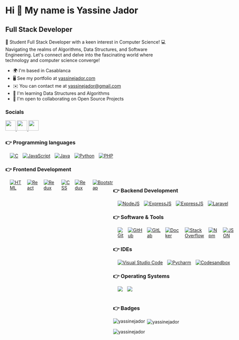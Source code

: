 Hi 👋 My name is Yassine Jador
==============================

Full Stack Developer
--------------------

🚀 Student Full Stack Developer with a keen interest in Computer Science! 💻 Navigating the realms of Algorithms, Data Structures, and Software Engineering. Let's connect and delve into the fascinating world where technology and computer science converge!

* 🌍  I'm based in Casablanca
* 🖥️  See my portfolio at [yassinejador.com](http://yassinejador.com)
* ✉️  You can contact me at [yassinejador@gmail.com](mailto:yassinejador@gmail.com)
* 🧠  I'm learning Data Structures and Algorithms
* 🤝  I'm open to collaborating on Open Source Projects

### Socials

<p align="left"> <a href="https://www.github.com/yassinejador" target="_blank" rel="noreferrer"> <picture> <source media="(prefers-color-scheme: dark)" srcset="https://raw.githubusercontent.com/danielcranney/readme-generator/main/public/icons/socials/github-dark.svg" /> <source media="(prefers-color-scheme: light)" srcset="https://raw.githubusercontent.com/danielcranney/readme-generator/main/public/icons/socials/github.svg" /> <img src="https://raw.githubusercontent.com/danielcranney/readme-generator/main/public/icons/socials/github.svg" width="32" height="32" /> </picture> </a> <a href="https://www.linkedin.com/in/yassinejador" target="_blank" rel="noreferrer"> <picture> <source media="(prefers-color-scheme: dark)" srcset="https://raw.githubusercontent.com/danielcranney/readme-generator/main/public/icons/socials/linkedin-dark.svg" /> <source media="(prefers-color-scheme: light)" srcset="https://raw.githubusercontent.com/danielcranney/readme-generator/main/public/icons/socials/linkedin.svg" /> <img src="https://raw.githubusercontent.com/danielcranney/readme-generator/main/public/icons/socials/linkedin.svg" width="32" height="32" /> </picture> </a> <a href="https://www.x.com/yassine_jador" target="_blank" rel="noreferrer"> <picture> <source media="(prefers-color-scheme: dark)" srcset="https://raw.githubusercontent.com/danielcranney/readme-generator/main/public/icons/socials/twitter-dark.svg" /> <source media="(prefers-color-scheme: light)" srcset="https://raw.githubusercontent.com/danielcranney/readme-generator/main/public/icons/socials/twitter.svg" /> <img src="https://raw.githubusercontent.com/danielcranney/readme-generator/main/public/icons/socials/twitter.svg" width="32" height="32" /> </picture></a></p>

### 👉 Programming languages

<div style="display: flex"> 
  &emsp; 
  <a href="#" target="_blank"> 
     <img alt="C" src="https://img.shields.io/badge/c-%2300599C.svg?style=for-the-badge&logo=c&logoColor=white">
   </a>
   &emsp; 
  <a href="https://developer.mozilla.org/en-US/docs/Web/JavaScript" target="_blank"> 
     <img alt="JavaScript" src="https://img.shields.io/badge/JavaScript-F7DF1E.svg?style=flat-square&logo=javascript&logoColor=black">
   </a>
  &emsp; 
  <a href="https://www.java.com" target="_blank"> 
    <img alt="Java" src="https://img.shields.io/badge/Java-ED8B00?style=flat-square&logo=openjdk&logoColor=white">
  </a>
  &emsp; 
   <a href="https://www.python.org" target="_blank">
    <img alt="Python" src="https://img.shields.io/badge/Python%20-%2314354C.svg?style=flat-square&logo=python&logoColor=white">
  </a>
  &emsp; 
   <a href="https://www.php.net/" target="_blank">
    <img alt="PHP" src="https://img.shields.io/badge/Php%20-%23474A8A.svg?style=flat-square&logo=php&logoColor=white">
  </a>
</div>

### 👉 Frontend Development
<div style="display: flex"> 
  &emsp; 
  <a href="https://www.w3.org/html/" target="_blank"> 
   <img alt="HTML" src="https://img.shields.io/badge/HTML5%20-%23E34F26.svg?style=flat-square&logo=html5&logoColor=white">
  </a>
  &emsp; 
  <a href="https://www.w3.org/html/" target="_blank"> 
   <img alt="React" src="https://img.shields.io/badge/React-20232A.svg?style=flat-square&logo=react&logoColor=61DAFB">
  </a>
  &emsp; 
  <a href="https://react-redux.js.org/" target="_blank"> 
   <img alt="Redux" src="https://img.shields.io/badge/redux-%23593d88.svg?style=for-the-badge&logo=redux&logoColor=white">
   </a>
   &emsp; 
  <a href="https://www.w3.org/css/" target="_blank"> 
   <img alt="CSS" src="https://img.shields.io/badge/CSS%20-%231572B6.svg?style=flat-square&logo=css3&logoColor=white">
   </a>
   &emsp; 
  <a href="https://www.w3.org/html/" target="_blank"> 
   <img alt="Redux" src="https://img.shields.io/badge/Material--UI-0081CB.svg?style=flat-square&logo=mui&logoColor=white">
   </a>
   &emsp; 
  <a href="https://getbootstrap.com/" target="_blank"> 
   <img alt="Bootstrap" src="https://img.shields.io/badge/Bootstrap-563D7C.svg?style=flat-square&logo=Bootstrap&logoColor=white">
   </a>
<div>

### 👉 Backend Development

<div style="display: flex"> 
  &emsp; 
  <a href="https://www.nodejs.org" target="_blank">
    <img alt="NodeJS" src="https://img.shields.io/badge/NodeJS-339933.svg?style=flat-square&logo=node.js&logoColor=white">
  </a>   
  &emsp; 
  <a href="https://www.expressjs.com" target="_blank"><img alt="ExpressJS" src="https://img.shields.io/badge/ExpressJS-black.svg?style=flat-square&logo=Express&logoColor=white"></a>   
  &emsp; 
  <a href="https://www.symfony.com" target="_blank"><img alt="ExpressJS" src="https://img.shields.io/badge/symfony-%23000000.svg?style=for-the-badge&logo=symfony&logoColor=white"></a>   
  &emsp; 
  <a href="https://www.Laravel.com" target="_blank"><img alt="Laravel" src="https://img.shields.io/badge/laravel-%23FF2D20.svg?style=for-the-badge&logo=laravel&logoColor=white"></a>    
</div>

### 👉 Software & Tools
 
<div style="display: flex"> 
  &emsp;
    <a href="#">
        <img alt="Git" src="https://img.shields.io/badge/Git%20-%23F05033.svg?style=flat-square&logo=git&logoColor=white">
    </a>
  &emsp;
    <a href="#"><img alt="GitHub" src="https://img.shields.io/badge/Github-%23181717.svg?style=flat-square&logo=github&logoColor=white"></a>
  &emsp;
    <a href="#"><img alt="GitLab" src="https://img.shields.io/badge/GitLab-f1f1f1.svg?style=flat-square&logo=gitlab&logoColor=orange"></a>
  &emsp;
    <a href="#"><img alt="Docker" src="https://img.shields.io/badge/Docker-2496ED.svg?style=flat-square&logo=Docker&logoColor=white"></a>
  &emsp;
    <a href="#"><img alt="Stack Overflow" src="https://img.shields.io/badge/-Stack%20Overflow-FE7A16?style=flat-square&logo=stack-overflow&logoColor=white"></a>
  &emsp;
    <a href="#"><img alt="Npm" src="https://img.shields.io/badge/Npm-f1f1f1?style=flat-square&logo=npm&logoColor=red"></a>
  &emsp;
    <a href="#"><img alt="JSON" src="https://img.shields.io/badge/json-%23000000.svg?style=flat-square&logo=json&logoColor=white"></a>
  &emsp;
    <a href="#"><img alt="Postman" src="https://img.shields.io/badge/Postman-FF6C37.svg?style=flat-square&logo=Postman&logoColor=white"></a>
</div>

### 👉 IDEs
 
<div style="display: flex"> 
  &emsp;
    <a href="#"><img alt="Visual Studio Code" src="https://img.shields.io/badge/Visual%20Studio%20Code-0078d7.svg?style=flat-square&logo=visual-studio-code&logoColor=white"></a>
  &emsp;
    <a href="#"><img alt="Pycharm" src="https://img.shields.io/badge/pycharm-143?style=for-the-badge&logo=pycharm&logoColor=black&color=black&labelColor=green" /></a>
  &emsp;
    <a href="#"><img alt="Codesandbox" src="https://img.shields.io/badge/Codesandbox-040404?style=for-the-badge&logo=codesandbox&logoColor=DBDBDB" /></a>
</div>

 ### 👉 Operating Systems
 
<div style="display: flex"> 
  &emsp;
    <a href="#"><img src="https://img.shields.io/badge/Ubuntu-E95420?style=flat-square&logo=ubuntu&logoColor=white"></a>
  &emsp;
    <a href="#"><img src="https://img.shields.io/badge/Windows-0078D6?style=flat-square&logo=windows&logoColor=white"></a>
</div>
<br />

### 👉 Badges

<p><img align="left" src="https://github-readme-stats.vercel.app/api/top-langs?username=yassinejador&show_icons=true&locale=en&layout=compact&theme=tokyonight" alt="yassinejador" /></p>

<p>&nbsp;<img align="center" src="https://github-readme-stats.vercel.app/api?username=yassinejador&show_icons=true&locale=en&theme=tokyonight" alt="yassinejador" /></p>

<p><img align="center" src="https://github-readme-streak-stats.herokuapp.com/?user=yassinejador&&theme=tokyonight" alt="yassinejador" /></p>
